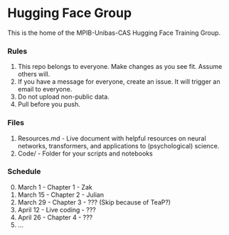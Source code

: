 # Hugging Face Group

This is the home of the MPIB-Unibas-CAS Hugging Face Training Group. 

### Rules

1. This repo belongs to everyone. Make changes as you see fit. Assume others will.
2. If you have a message for everyone, create an issue. It will trigger an email to everyone.  
2. Do not upload non-public data.
3. Pull before you push.

### Files

1. Resources.md - Live document with helpful resources on neural networks, transformers, and applications to (psychological) science. 
2. Code/ - Folder for your scripts and notebooks

### Schedule

0. March 1 - Chapter 1 - Zak
1. March 15 - Chapter 2 - Julian
2. March 29 - Chapter 3 - ??? (Skip because of TeaP?)
3. April 12 - Live coding - ???
4. April 26 - Chapter 4 - ???
5. ...
